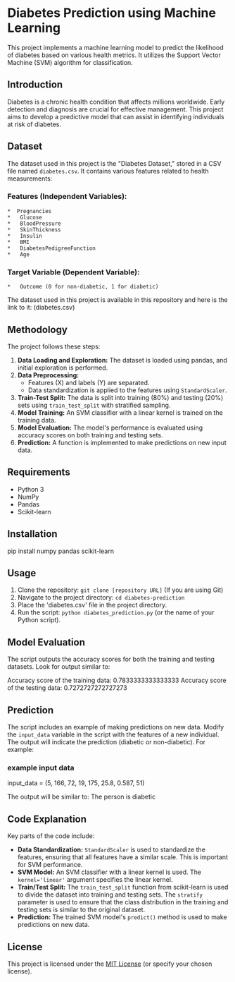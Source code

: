 # Diabetes Prediction using Machine Learning

This project implements a machine learning model to predict the likelihood of diabetes based on various health metrics. It utilizes the Support Vector Machine (SVM) algorithm for classification.

## Introduction
Diabetes is a chronic health condition that affects millions worldwide. Early detection and diagnosis are crucial for effective management. This project aims to develop a predictive model that can assist in identifying individuals at risk of diabetes.

## Dataset
The dataset used in this project is the "Diabetes Dataset," stored in a CSV file named `diabetes.csv`. It contains various features related to health measurements:

### Features (Independent Variables):
    *  Pregnancies
    *   Glucose
    *   BloodPressure
    *   SkinThickness
    *   Insulin
    *   BMI
    *   DiabetesPedigreeFunction
    *   Age
### Target Variable (Dependent Variable):
    *   Outcome (0 for non-diabetic, 1 for diabetic)

The dataset used in this project is available in this repository and here is the link to it: (diabetes.csv)   

## Methodology
The project follows these steps:

1.  **Data Loading and Exploration:** The dataset is loaded using pandas, and initial exploration is performed.
2.  **Data Preprocessing:**
    *   Features (X) and labels (Y) are separated.
    *   Data standardization is applied to the features using `StandardScaler`.
3.  **Train-Test Split:** The data is split into training (80%) and testing (20%) sets using `train_test_split` with stratified sampling.
4.  **Model Training:** An SVM classifier with a linear kernel is trained on the training data.
5.  **Model Evaluation:** The model's performance is evaluated using accuracy scores on both training and testing sets.
6.  **Prediction:** A function is implemented to make predictions on new input data.

## Requirements
*   Python 3
*   NumPy
*   Pandas
*   Scikit-learn

## Installation
pip install numpy pandas scikit-learn

## Usage
1.  Clone the repository: `git clone [repository URL]` (If you are using Git)
2.  Navigate to the project directory: `cd diabetes-prediction`
3.  Place the 'diabetes.csv' file in the project directory.
4.  Run the script: `python diabetes_prediction.py` (or the name of your Python script).

## Model Evaluation
The script outputs the accuracy scores for both the training and testing datasets.  Look for output similar to:

Accuracy score of the training data: 0.7833333333333333
Accuracy score of the testing data: 0.7272727272727273

## Prediction
The script includes an example of making predictions on new data. Modify the `input_data` variable in the script with the features of a new individual.  The output will indicate the prediction (diabetic or non-diabetic).  For example:

### example input data
input_data = (5, 166, 72, 19, 175, 25.8, 0.587, 51)  

The output will be similar to:
The person is diabetic

## Code Explanation

Key parts of the code include:

  * **Data Standardization:**  `StandardScaler` is used to standardize the features, ensuring that all features have a similar scale. This is important for SVM performance.
  * **SVM Model:** An SVM classifier with a linear kernel is used.  The `kernel='linear'` argument specifies the linear kernel.
  * **Train/Test Split:** The `train_test_split` function from scikit-learn is used to divide the dataset into training and testing sets.  The `stratify` parameter is used to ensure that the class distribution in the training and testing sets is similar to the original dataset.
  * **Prediction:** The trained SVM model's `predict()` method is used to make predictions on new data.


## License
This project is licensed under the [MIT License](https://www.google.com/url?sa=E&source=gmail&q=https://opensource.org/licenses/MIT) (or specify your chosen license).


